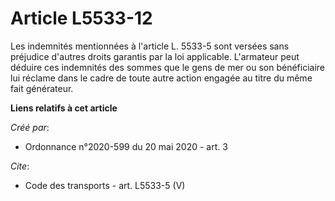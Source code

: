 # Article L5533-12

Les indemnités mentionnées à l'article L. 5533-5 sont versées sans préjudice d'autres droits garantis par la loi applicable.
L'armateur peut déduire ces indemnités des sommes que le gens de mer ou son bénéficiaire lui réclame dans le cadre de toute
autre action engagée au titre du même fait générateur.

**Liens relatifs à cet article**

_Créé par_:

  - Ordonnance n°2020-599 du 20 mai 2020 - art. 3

_Cite_:

  - Code des transports - art. L5533-5 (V)
